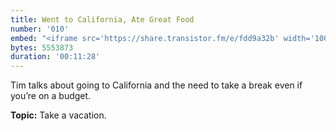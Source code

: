 ```yaml
---
title: Went to California, Ate Great Food
number: '010'
embed: "<iframe src='https://share.transistor.fm/e/fdd9a32b' width='100%' height='180' frameborder='0' scrolling='no' seamless='true' style='width:100%; height:180px;'></iframe>"
bytes: 5553873
duration: '00:11:28'
---
```


Tim talks about going to California and the need to take a break even if you’re on a budget.

**Topic:** Take a vacation.
